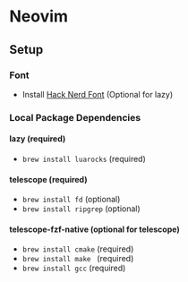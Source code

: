 # Neovim
## Setup
### Font
- Install [Hack Nerd Font](https://www.nerdfonts.com/) (Optional for lazy)

### Local Package Dependencies
#### lazy (required)
- `brew install luarocks` (required)

#### telescope (required)
- `brew install fd` (optional)
- `brew install ripgrep` (optional)

#### telescope-fzf-native (optional for telescope)
- `brew install cmake` (required)
- `brew install make ` (required)
- `brew install gcc` (required)

